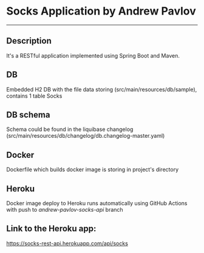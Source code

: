 # Socks Application by Andrew Pavlov
____
## Description
It's a RESTful application implemented using Spring Boot and Maven.
## DB 
Embedded H2 DB with the file data storing (src/main/resources/db/sample), contains 1 table Socks
## DB schema
Schema could be found in the liquibase changelog (src/main/resources/db/changelog/db.changelog-master.yaml)
## Docker
Dockerfile which builds docker image is storing in project's directory
## Heroku
Docker image deploy to Heroku runs automatically using GitHub Actions with push to *andrew-pavlov-socks-api* branch
## Link to the Heroku app:
https://socks-rest-api.herokuapp.com/api/socks
